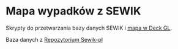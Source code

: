 # Mapa wypadków z SEWIK

Skrypty do przetwarzania bazy danych SEWIK i [mapa w Deck GL]([https://witoldkogut.github.io/sewik_py_deckgl/](https://witoldkogut.github.io/sewik_py_deckgl/?lat=51.106876&lon=17.032956&zoom=14.12&years=2024&voivodeships=WOJ.+DOLNO%C5%9AL%C4%84SKIE&severity=Fatal%2CSerious%2CSlight&radius=10)).

Baza danych z [Repozytorium Sewik-pl](https://github.com/sewik-pl)
